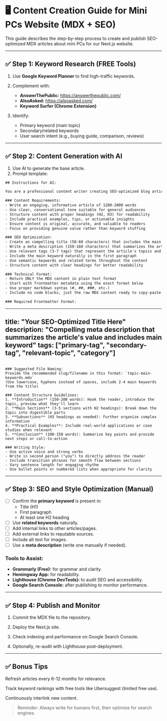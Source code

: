 # 🖥️ Content Creation Guide for Mini PCs Website (MDX + SEO)

This guide describes the step-by-step process to create and publish SEO-optimized MDX articles about mini PCs for our Next.js website.

---

## ✅ Step 1: Keyword Research (FREE Tools)

1. Use **Google Keyword Planner** to find high-traffic keywords.
2. Complement with:
   - **AnswerThePublic:** https://answerthepublic.com/
   - **AlsoAsked:** https://alsoasked.com/
   - **Keyword Surfer (Chrome Extension)**

3. Identify:
   - Primary keyword (main topic)
   - Secondary/related keywords
   - User search intent (e.g., buying guide, comparison, reviews)

---

## ✅ Step 2: Content Generation with AI

1. Use AI to generate the base article.
2. Prompt template:

```txt
## Instructions for AI:

You are a professional content writer creating SEO-optimized blog articles. Generate a complete MDX article about **[TOPIC]** following these specifications:

### Content Requirements:
- Write an engaging, informative article of 1200-2000 words
- Use clear, conversational tone suitable for general audiences
- Structure content with proper headings (H2, H3) for readability
- Include practical examples, tips, or actionable insights
- Ensure content is original, accurate, and valuable to readers
- Focus on providing genuine value rather than keyword stuffing

### SEO Optimization:
- Create an compelling title (50-60 characters) that includes the main keyword
- Write a meta description (150-160 characters) that summarizes the article's value
- Use relevant tags (3-7 tags) that represent the article's topics and categories
- Include the main keyword naturally in the first paragraph
- Use semantic keywords and related terms throughout the content
- Structure content with clear headings for better readability

### Technical Format:
- Return ONLY the MDX content in plain text format
- Start with frontmatter metadata using the exact format below
- Use proper markdown syntax (#, ##, ###, etc.)
- Include no code blocks, just the raw MDX content ready to copy-paste

### Required Frontmatter Format:
```
---
title: "Your SEO-Optimized Title Here"
description: "Compelling meta description that summarizes the article's value and includes main keyword"
tags: ["primary-tag", "secondary-tag", "relevant-topic", "category"]
---
```

### Suggested File Naming:
Provide the recommended slug/filename in this format: `topic-main-keywords.mdx`
(Use lowercase, hyphens instead of spaces, include 2-4 main keywords from the title)

### Content Structure Guidelines:
1. **Introduction** (150-200 words): Hook the reader, introduce the topic, preview what they'll learn
2. **Main Sections** (3-5 sections with H2 headings): Break down the topic into digestible parts
3. **Subsections** (H3 headings as needed): Further organize complex information
4. **Practical Examples**: Include real-world applications or case studies when relevant
5. **Conclusion** (100-150 words): Summarize key points and provide next steps or call-to-action

### Writing Style:
- Use active voice and strong verbs
- Write in second person ("you") to directly address the reader
- Include transition phrases for smooth flow between sections
- Vary sentence length for engaging rhythm
- Use bullet points or numbered lists when appropriate for clarity
```

---

## ✅ Step 3: SEO and Style Optimization (Manual)

- [ ] Confirm the **primary keyword** is present in:
  - Title (H1)
  - First paragraph
  - At least one H2 heading
- [ ] Use **related keywords** naturally.
- [ ] Add internal links to other articles/pages.
- [ ] Add external links to reputable sources.
- [ ] Include alt text for images.
- [ ] Use a **meta description** (write one manually if needed).

### Tools to Assist:
- **Grammarly (Free):** for grammar and clarity.
- **Hemingway App:** for readability.
- **Lighthouse (Chrome DevTools):** to audit SEO and accessibility.
- **Google Search Console:** after publishing to monitor performance.

---

## ✅ Step 4: Publish and Monitor

1. Commit the MDX file to the repository.


2. Deploy the Next.js site.


3. Check indexing and performance on Google Search Console.


4. Optionally, re-audit with Lighthouse post-deployment.


---

## ✅ Bonus Tips

Refresh articles every 6-12 months for relevance.

Track keyword rankings with free tools like Ubersuggest (limited free use).

Continuously interlink new content.


> Reminder: Always write for humans first, then optimize for search engines.


